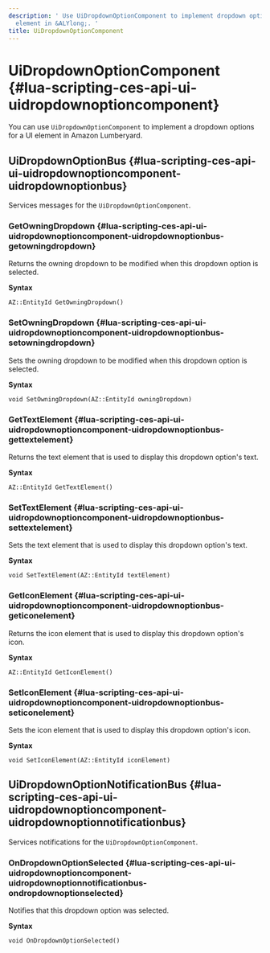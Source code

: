 ```yaml
---
description: ' Use UiDropdownOptionComponent to implement dropdown options for a UI
  element in &ALYlong;. '
title: UiDropdownOptionComponent
---
```

# UiDropdownOptionComponent {#lua-scripting-ces-api-ui-uidropdownoptioncomponent}

You can use `UiDropdownOptionComponent` to implement a dropdown options for a UI element in Amazon Lumberyard\.

## UiDropdownOptionBus {#lua-scripting-ces-api-ui-uidropdownoptioncomponent-uidropdownoptionbus}

Services messages for the `UiDropdownOptionComponent`\.

### GetOwningDropdown {#lua-scripting-ces-api-ui-uidropdownoptioncomponent-uidropdownoptionbus-getowningdropdown}

Returns the owning dropdown to be modified when this dropdown option is selected\.

**Syntax**

```
AZ::EntityId GetOwningDropdown()
```

### SetOwningDropdown {#lua-scripting-ces-api-ui-uidropdownoptioncomponent-uidropdownoptionbus-setowningdropdown}

Sets the owning dropdown to be modified when this dropdown option is selected\.

**Syntax**

```
void SetOwningDropdown(AZ::EntityId owningDropdown)
```

### GetTextElement {#lua-scripting-ces-api-ui-uidropdownoptioncomponent-uidropdownoptionbus-gettextelement}

Returns the text element that is used to display this dropdown option's text\.

**Syntax**

```
AZ::EntityId GetTextElement()
```

### SetTextElement {#lua-scripting-ces-api-ui-uidropdownoptioncomponent-uidropdownoptionbus-settextelement}

Sets the text element that is used to display this dropdown option's text\.

**Syntax**

```
void SetTextElement(AZ::EntityId textElement)
```

### GetIconElement {#lua-scripting-ces-api-ui-uidropdownoptioncomponent-uidropdownoptionbus-geticonelement}

Returns the icon element that is used to display this dropdown option's icon\.

**Syntax**

```
AZ::EntityId GetIconElement()
```

### SetIconElement {#lua-scripting-ces-api-ui-uidropdownoptioncomponent-uidropdownoptionbus-seticonelement}

Sets the icon element that is used to display this dropdown option's icon\.

**Syntax**

```
void SetIconElement(AZ::EntityId iconElement)
```

## UiDropdownOptionNotificationBus {#lua-scripting-ces-api-ui-uidropdownoptioncomponent-uidropdownoptionnotificationbus}

Services notifications for the `UiDropdownOptionComponent`\.

### OnDropdownOptionSelected {#lua-scripting-ces-api-ui-uidropdownoptioncomponent-uidropdownoptionnotificationbus-ondropdownoptionselected}

Notifies that this dropdown option was selected\.

**Syntax**

```
void OnDropdownOptionSelected()
```